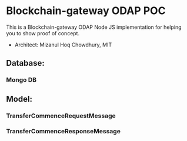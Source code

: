 # Blockchain-gateway ODAP POC
This is a Blockchain-gateway ODAP Node JS implementation for helping you to show proof of concept.
- Architect: Mizanul Hoq Chowdhury, MIT

## Database:
### Mongo DB

## Model:

### TransferCommenceRequestMessage

### TransferCommenceResponseMessage

